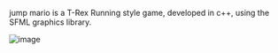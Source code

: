 jump mario is a T-Rex Running style game, developed in c++, using the SFML graphics library.

![image](https://user-images.githubusercontent.com/81580287/190836360-f6c344e2-729f-4a99-b677-430366e562c4.png)

